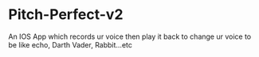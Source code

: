 # Pitch-Perfect-v2
An IOS App which records ur voice then play it back to change ur voice to be like echo, Darth Vader, Rabbit...etc
